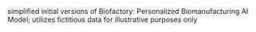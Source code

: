 simplified initial versions of Biofactory: Personalized Biomanufacturing AI Model; utilizes fictitious data for illustrative purposes only
